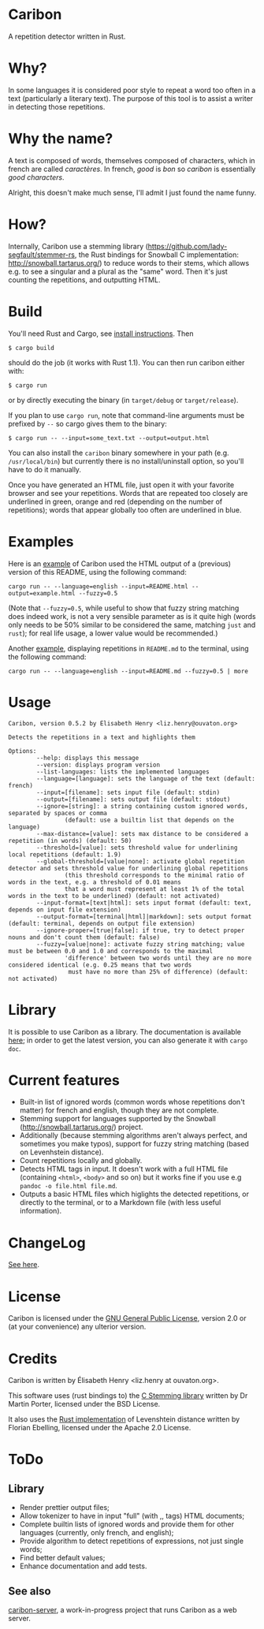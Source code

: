 Caribon
=======

A repetition detector written in Rust.

Why?
====

In some languages it is considered poor style to repeat a
word too often in a text (particularly a literary text). The purpose
of this tool is to assist a writer in detecting those repetitions.

Why the name?
=============

A text is composed of words, themselves composed of characters, which
in french are called *caractères*. In french, *good* is *bon* so
*caribon* is essentially *good characters*.

Alright, this doesn't make much sense, I'll admit I just found the
name funny.

How?
====

Internally, Caribon use a stemming library
(https://github.com/lady-segfault/stemmer-rs, the Rust bindings for
Snowball C implementation: http://snowball.tartarus.org/) to reduce
words to their stems, which allows e.g. to see a singular and a plural
as the "same" word. Then it's just counting the repetitions, and
outputting HTML.

Build
=====

You'll need Rust and Cargo, see [install instructions](http://www.rust-lang.org/install.html). Then

`$ cargo build`

should do the job (it works with Rust 1.1). You can then run caribon either with:

`$ cargo run`

or by directly executing the binary (in `target/debug` or
`target/release`).

If you plan to use `cargo run`, note that command-line arguments must
be prefixed by `--` so cargo gives them to the binary: 

`$ cargo run -- --input=some_text.txt --output=output.html`

You can also install the `caribon` binary somewhere in your path
(e.g. `/usr/local/bin`) but currently there is no install/uninstall
option, so you'll have to do it manually.

Once you have generated an HTML file, just open it with your favorite
browser and see your repetitions. Words that are repeated too closely
are underlined in green, orange and red (depending on the number of
repetitions); words that appear globally too often are underlined in blue.

Examples
========

Here is an
[example](https://lady-segfault.github.io/caribon-examples/example_readme.html)
of Caribon used the HTML output of a (previous) version of this 
README, using the following command:

`cargo run -- --language=english --input=README.html
--output=example.html --fuzzy=0.5`

(Note that `--fuzzy=0.5`, while useful to show that fuzzy string
matching does indeed work, is not a very sensible parameter as is it
quite high (words only needs to be 50% similar to be considered the
same, matching `just` and `rust`); for real life usage, a lower value
would be recommended.)

Another [example](https://lady-segfault.github.io/caribon-examples/screenshot.png), displaying repetitions in
`README.md` to the terminal, using the following command:

`cargo run -- --language=english --input=README.md --fuzzy=0.5 | more`


Usage
=====

```
Caribon, version 0.5.2 by Élisabeth Henry <liz.henry@ouvaton.org>

Detects the repetitions in a text and highlights them

Options:
        --help: displays this message
        --version: displays program version
        --list-languages: lists the implemented languages
        --language=[language]: sets the language of the text (default: french)
        --input=[filename]: sets input file (default: stdin)
        --output=[filename]: sets output file (default: stdout)
        --ignore=[string]: a string containing custom ignored words, separated by spaces or comma
                (default: use a builtin list that depends on the language)
        --max-distance=[value]: sets max distance to be considered a repetition (in words) (default: 50)
        --threshold=[value]: sets threshold value for underlining local repetitions (default: 1.9)
        --global-threshold=[value|none]: activate global repetition detector and sets threshold value for underlining global repetitions
                (this threshold corresponds to the minimal ratio of words in the text, e.g. a threshold of 0.01 means
                that a word must represent at least 1% of the total words in the text to be underlined) (default: not activated)
        --input-format=[text|html]: sets input format (default: text, depends on input file extension)
        --output-format=[terminal|html]|markdown]: sets output format (default: terminal, depends on output file extension)
        --ignore-proper=[true|false]: if true, try to detect proper nouns and don't count them (default: false)
        --fuzzy=[value|none]: activate fuzzy string matching; value must be between 0.0 and 1.0 and corresponds to the maximal
                'difference' between two words until they are no more considered identical (e.g. 0.25 means that two words
                 must have no more than 25% of difference) (default: not activated)
```

Library
=======

It is possible to use Caribon as a library. The documentation is
available [here](http://lady-segfault.github.io/caribon/index.html); in order to
get the latest version, you can also generate it with
`cargo doc`.

Current features
================

* Built-in list of ignored words (common words whose repetitions don't
  matter) for french and english, though they are not complete.
* Stemming support for languages supported by the Snowball (http://snowball.tartarus.org/)
  project.
* Additionally (because stemming algorithms aren't always perfect, and sometimes
  you make typos), support for fuzzy string matching (based on Levenhstein distance).
* Count repetitions locally and globally.
* Detects HTML tags in input. It doesn't work with a full HTML file
  (containing `<html>`, `<body>` and so on) but it works fine if you
  use e.g `pandoc -o file.html file.md`.
* Outputs a basic HTML files which higlights the detected repetitions,
  or directly to the terminal, or to a Markdown file (with less useful information).

ChangeLog
=========

[See here](ChangeLog.md).

License
=======

Caribon is licensed under the [GNU General Public License](LICENSE), version 2.0
or (at your convenience) any ulterior version.

Credits
=======

Caribon is written by Élisabeth Henry <liz.henry at ouvaton.org>.

This software uses (rust bindings to) the
[C Stemming library](http://snowball.tartarus.org/dist/libstemmer_c.tgz)
written by Dr Martin Porter, licensed under the BSD License.

It also uses the [Rust implementation](https://crates.io/crates/edit-distance) of
Levenshtein distance written by Florian Ebelling, licensed under the Apache 2.0 License.

ToDo 
====

Library
-------
* Render prettier output files;
* Allow tokenizer to have in input "full" (with <html>,<head>,<body>
  tags) HTML documents;
* Complete builtin lists of ignored words and provide them for other
  languages (currently, only french, and english);
* Provide algorithm to detect repetitions of expressions, not just
  single words;
* Find better default values;
* Enhance documentation and add tests.

See also 
---------

[caribon-server](https://github.com/lady-segfault/caribon-server), a
work-in-progress project that runs Caribon as a web server.
